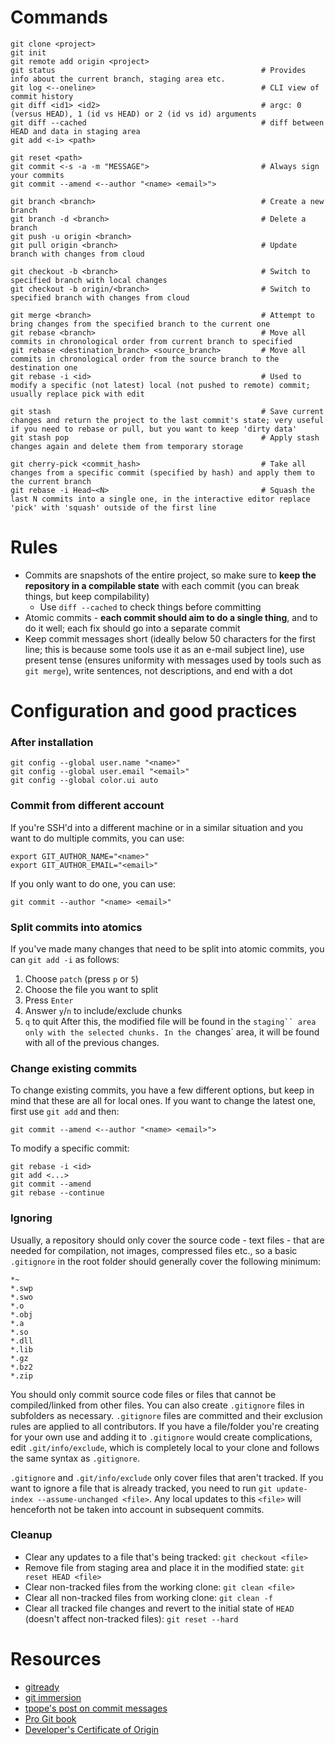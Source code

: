 # Commands
```
git clone <project>
git init
git remote add origin <project>
git status                                              # Provides info about the current branch, staging area etc.
git log <--oneline>                                     # CLI view of commit history
git diff <id1> <id2>                                    # argc: 0 (versus HEAD), 1 (id vs HEAD) or 2 (id vs id) arguments
git diff --cached                                       # diff between HEAD and data in staging area
git add <-i> <path>

git reset <path>
git commit <-s -a -m "MESSAGE">                         # Always sign your commits
git commit --amend <--author "<name> <email>">

git branch <branch>                                     # Create a new branch
git branch -d <branch>                                  # Delete a branch
git push -u origin <branch>
git pull origin <branch>                                # Update branch with changes from cloud

git checkout -b <branch>                                # Switch to specified branch with local changes
git checkout -b origin/<branch>                         # Switch to specified branch with changes from cloud

git merge <branch>                                      # Attempt to bring changes from the specified branch to the current one
git rebase <branch>                                     # Move all commits in chronological order from current branch to specified
git rebase <destination_branch> <source_branch>         # Move all commits in chronological order from the source branch to the destination one
git rebase -i <id>                                      # Used to modify a specific (not latest) local (not pushed to remote) commit; usually replace pick with edit

git stash                                               # Save current changes and return the project to the last commit's state; very useful if you need to rebase or pull, but you want to keep 'dirty data'
git stash pop                                           # Apply stash changes again and delete them from temporary storage

git cherry-pick <commit_hash>                           # Take all changes from a specific commit (specified by hash) and apply them to the current branch
git rebase -i Head~<N>                                  # Squash the last N commits into a single one, in the interactive editor replace 'pick' with 'squash' outside of the first line
```



# Rules
- Commits are snapshots of the entire project, so make sure to **keep the repository in a compilable state** with each commit (you can break things, but keep compilability)
    - Use `diff --cached` to check things before committing
- Atomic commits - **each commit should aim to do a single thing**, and to do it well; each fix should go into a separate commit
- Keep commit messages short (ideally below 50 characters for the first line; this is because some tools use it as an e-mail subject line), use present tense (ensures uniformity with messages used by tools such as `git merge`), write sentences, not descriptions, and end with a dot



# Configuration and good practices
### After installation
```
git config --global user.name "<name>"
git config --global user.email "<email>"
git config --global color.ui auto
```

### Commit from different account
If you're SSH'd into a different machine or in a similar situation and you want to do multiple commits, you can use:
```
export GIT_AUTHOR_NAME="<name>"
export GIT_AUTHOR_EMAIL="<email>"
```

If you only want to do one, you can use:
```
git commit --author "<name> <email>"
```

### Split commits into atomics
If you've made many changes that need to be split into atomic commits, you can `git add -i` as follows:
1. Choose `patch` (press `p` or `5`)
2. Choose the file you want to split
3. Press `Enter`
4. Answer `y`/`n` to include/exclude chunks
5. `q` to quit
After this, the modified file will be found in the `staging`` area only with the selected chunks. In the `changes` area, it will be found with all of the previous changes.


### Change existing commits
To change existing commits, you have a few different options, but keep in mind that these are all for local ones. If you want to change the latest one, first use `git add` and then:
```
git commit --amend <--author "<name> <email>">
```

To modify a specific commit:
```
git rebase -i <id>
git add <...>
git commit --amend
git rebase --continue
```

### Ignoring
Usually, a repository should only cover the source code - text files - that are needed for compilation, not images, compressed files etc., so a basic `.gitignore` in the root folder should generally cover the following minimum:
```
*~
*.swp
*.swo
*.o
*.obj
*.a
*.so
*.dll
*.lib
*.gz
*.bz2
*.zip
```
You should only commit source code files or files that cannot be compiled/linked from other files. You can also create `.gitignore` files in subfolders as necessary. `.gitignore` files are committed and their exclusion rules are applied to all contributors. If you have a file/folder you're creating for your own use and adding it to `.gitignore` would create complications, edit `.git/info/exclude`, which is completely local to your clone and follows the same syntax as `.gitignore`.

`.gitignore` and `.git/info/exclude` only cover files that aren't tracked. If you want to ignore a file that is already tracked, you need to run `git update-index --assume-unchanged <file>`. Any local updates to this `<file>` will henceforth not be taken into account in subsequent commits.

### Cleanup
- Clear any updates to a file that's being tracked: `git checkout <file>`
- Remove file from staging area and place it in the modified state: `git reset HEAD <file>`
- Clear non-tracked files from the working clone: `git clean <file>`
- Clear all non-tracked files from working clone: `git clean -f`
- Clear all tracked file changes and revert to the initial state of `HEAD` (doesn't affect non-tracked files): `git reset --hard`

# Resources
- [gitready](https://gitready.com/)
- [git immersion](https://gitimmersion.com/)
- [tpope's post on commit messages](https://tbaggery.com/2008/04/19/a-note-about-git-commit-messages.html)
- [Pro Git book](https://git-scm.com/book/en/v2)
- [Developer's Certificate of Origin](https://www.kernel.org/doc/html/latest/process/submitting-patches.html#developer-s-certificate-of-origin-1-1)
